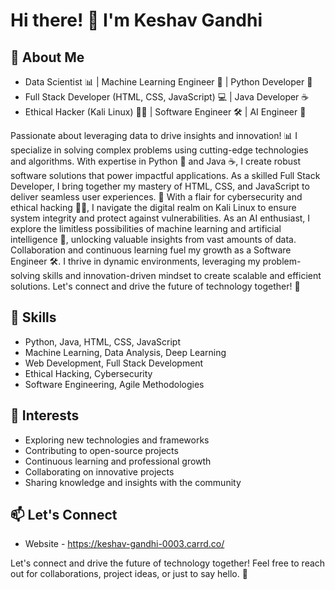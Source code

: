 # Hi there! 👋 I'm Keshav Gandhi
## 🚀 About Me
- Data Scientist 📊 | Machine Learning Engineer 🤖 | Python Developer 🐍
- Full Stack Developer (HTML, CSS, JavaScript) 💻 | Java Developer ☕
- Ethical Hacker (Kali Linux) 🧑‍💻 | Software Engineer 🛠️ | AI Engineer 🤖

Passionate about leveraging data to drive insights and innovation! 📊 I specialize in solving complex problems using cutting-edge technologies and algorithms. With expertise in Python 🐍 and Java ☕, I create robust software solutions that power impactful applications. As a skilled Full Stack Developer, I bring together my mastery of HTML, CSS, and JavaScript to deliver seamless user experiences. 🔧
With a flair for cybersecurity and ethical hacking 🧑‍💻, I navigate the digital realm on Kali Linux to ensure system integrity and protect against vulnerabilities. As an AI enthusiast, I explore the limitless possibilities of machine learning and artificial intelligence 🤖, unlocking valuable insights from vast amounts of data.
Collaboration and continuous learning fuel my growth as a Software Engineer 🛠️. I thrive in dynamic environments, leveraging my problem-solving skills and innovation-driven mindset to create scalable and efficient solutions. Let's connect and drive the future of technology together! 🚀

## 🔧 Skills
- Python, Java, HTML, CSS, JavaScript
- Machine Learning, Data Analysis, Deep Learning
- Web Development, Full Stack Development
- Ethical Hacking, Cybersecurity
- Software Engineering, Agile Methodologies

## 🌱 Interests
- Exploring new technologies and frameworks
- Contributing to open-source projects
- Continuous learning and professional growth
- Collaborating on innovative projects
- Sharing knowledge and insights with the community

## 📫 Let's Connect
- Website - https://keshav-gandhi-0003.carrd.co/

Let's connect and drive the future of technology together! Feel free to reach out for collaborations, project ideas, or just to say hello. 🚀
